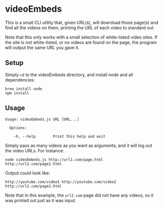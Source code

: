 # videoEmbeds

This is a small CLI utility that, given URL(s), will download those page(s) and find all the videos on them, printing the URL of each video to standard out.

Note that this only works with a small selection of white-listed video sites. If the site is not white-listed, or no videos are found on the page, the program will output the same URL you gave it.

## Setup

Simply `cd` to the videoEmbeds directory, and install node and all dependencies:

```
brew install node
npm install
```

## Usage

```
Usage: videoEmbeds.js URL [URL...]

  Options:

    -h, --help        Print this help and exit
```

Simply pass as many videos as you want as arguments, and it will log out the video URLs. For instance:

```
node videoEmbeds.js http://url1.com/page.html http://url2.com/page2.html
```

Output could look like:

```
http://youtube.com/video1 http://youtube.com/video2 http://url2.com/page2.html
```

Note that in this example, the `url2.com` page did not have any videos, so it was printed out just as it was input.
